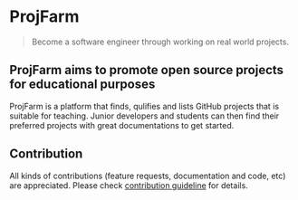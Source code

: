 # ProjFarm

> Become a software engineer through working on real world projects.

## ProjFarm aims to promote open source projects for educational purposes

ProjFarm is a platform that finds, qulifies and lists GitHub projects that is suitable for teaching. Junior developers and students can then find their preferred projects with great documentations to get started.

## Contribution

All kinds of contributions (feature requests, documentation and code, etc) are appreciated. Please check [contribution guideline](./CONTRIBUTING.md) for details.
